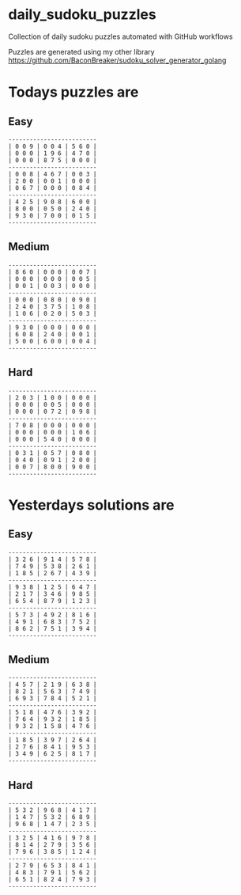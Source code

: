 
# daily_sudoku_puzzles 

Collection of daily sudoku puzzles automated with GitHub workflows 

Puzzles are generated using my other library https://github.com/BaconBreaker/sudoku_solver_generator_golang 
 

# Todays puzzles are 

## Easy 

```
-------------------------
| 0 0 9 | 0 0 4 | 5 6 0 | 
| 0 0 0 | 1 9 6 | 4 7 0 | 
| 0 0 0 | 8 7 5 | 0 0 0 | 
-------------------------
| 0 0 8 | 4 6 7 | 0 0 3 | 
| 2 0 0 | 0 0 1 | 0 0 0 | 
| 0 6 7 | 0 0 0 | 0 8 4 | 
-------------------------
| 4 2 5 | 9 0 8 | 6 0 0 | 
| 8 0 0 | 0 5 0 | 2 4 0 | 
| 9 3 0 | 7 0 0 | 0 1 5 | 
-------------------------
```
## Medium 

```
-------------------------
| 8 6 0 | 0 0 0 | 0 0 7 | 
| 0 0 0 | 0 0 0 | 0 0 5 | 
| 0 0 1 | 0 0 3 | 0 0 0 | 
-------------------------
| 0 0 0 | 0 8 0 | 0 9 0 | 
| 2 4 0 | 3 7 5 | 1 0 8 | 
| 1 0 6 | 0 2 0 | 5 0 3 | 
-------------------------
| 9 3 0 | 0 0 0 | 0 0 0 | 
| 6 0 8 | 2 4 0 | 0 0 1 | 
| 5 0 0 | 6 0 0 | 0 0 4 | 
-------------------------
```
## Hard 

```
-------------------------
| 2 0 3 | 1 0 0 | 0 0 0 | 
| 0 0 0 | 0 0 5 | 0 0 0 | 
| 0 0 0 | 0 7 2 | 0 9 8 | 
-------------------------
| 7 0 8 | 0 0 0 | 0 0 0 | 
| 0 0 0 | 0 0 0 | 1 0 6 | 
| 0 0 0 | 5 4 0 | 0 0 0 | 
-------------------------
| 0 3 1 | 0 5 7 | 0 8 0 | 
| 0 4 0 | 0 9 1 | 2 0 0 | 
| 0 0 7 | 8 0 0 | 9 0 0 | 
-------------------------
```
# Yesterdays solutions are 

## Easy 

```
-------------------------
| 3 2 6 | 9 1 4 | 5 7 8 | 
| 7 4 9 | 5 3 8 | 2 6 1 | 
| 1 8 5 | 2 6 7 | 4 3 9 | 
-------------------------
| 9 3 8 | 1 2 5 | 6 4 7 | 
| 2 1 7 | 3 4 6 | 9 8 5 | 
| 6 5 4 | 8 7 9 | 1 2 3 | 
-------------------------
| 5 7 3 | 4 9 2 | 8 1 6 | 
| 4 9 1 | 6 8 3 | 7 5 2 | 
| 8 6 2 | 7 5 1 | 3 9 4 | 
-------------------------
```
## Medium 

```
-------------------------
| 4 5 7 | 2 1 9 | 6 3 8 | 
| 8 2 1 | 5 6 3 | 7 4 9 | 
| 6 9 3 | 7 8 4 | 5 2 1 | 
-------------------------
| 5 1 8 | 4 7 6 | 3 9 2 | 
| 7 6 4 | 9 3 2 | 1 8 5 | 
| 9 3 2 | 1 5 8 | 4 7 6 | 
-------------------------
| 1 8 5 | 3 9 7 | 2 6 4 | 
| 2 7 6 | 8 4 1 | 9 5 3 | 
| 3 4 9 | 6 2 5 | 8 1 7 | 
-------------------------
```
## Hard 

```
-------------------------
| 5 3 2 | 9 6 8 | 4 1 7 | 
| 1 4 7 | 5 3 2 | 6 8 9 | 
| 9 6 8 | 1 4 7 | 2 3 5 | 
-------------------------
| 3 2 5 | 4 1 6 | 9 7 8 | 
| 8 1 4 | 2 7 9 | 3 5 6 | 
| 7 9 6 | 3 8 5 | 1 2 4 | 
-------------------------
| 2 7 9 | 6 5 3 | 8 4 1 | 
| 4 8 3 | 7 9 1 | 5 6 2 | 
| 6 5 1 | 8 2 4 | 7 9 3 | 
-------------------------
```
